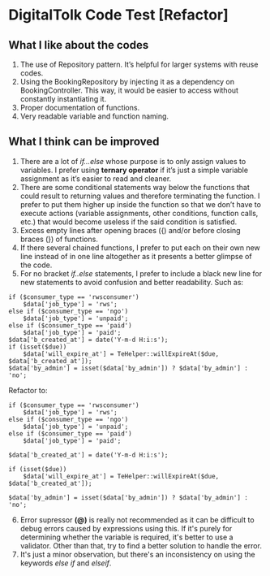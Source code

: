 # DigitalTolk Code Test [Refactor]

## What I like about the codes
1. The use of Repository pattern. It’s helpful for larger systems with reuse codes.
2. Using the BookingRepository by injecting it as a dependency on BookingController. This way, it would be easier to access without constantly instantiating it.
3. Proper documentation of functions.
4. Very readable variable and function naming.


## What I think can be improved
1. There are a lot of _if…else_ whose purpose is to only assign values to variables. I prefer using **ternary operator** if it’s just a simple variable assignment as it’s easier to read and cleaner.
2. There are some conditional statements way below the functions that could result to returning values and therefore terminating the function. I prefer to put them higher up inside the function so that we don’t have to execute actions (variable assignments, other conditions, function calls, etc.) that would become useless if the said condition is satisfied.
3. Excess empty lines after opening braces ({) and/or before closing braces (}) of functions.
4. If there several chained functions, I prefer to put each on their own new line instead of in one line altogether as it presents a better glimpse of the code.
5. For no bracket _if..else_ statements, I prefer to include a black new line for new statements to avoid confusion and better readability. Such as:

```
if ($consumer_type == 'rwsconsumer')
    $data['job_type'] = 'rws';
else if ($consumer_type == 'ngo')
    $data['job_type'] = 'unpaid';
else if ($consumer_type == 'paid')
    $data['job_type'] = 'paid';
$data['b_created_at'] = date('Y-m-d H:i:s');
if (isset($due))
    $data['will_expire_at'] = TeHelper::willExpireAt($due, $data['b_created_at']);
$data['by_admin'] = isset($data['by_admin']) ? $data['by_admin'] : 'no';
```

Refactor to:
```
if ($consumer_type == 'rwsconsumer')
    $data['job_type'] = 'rws';
else if ($consumer_type == 'ngo')
    $data['job_type'] = 'unpaid';
else if ($consumer_type == 'paid')
    $data['job_type'] = 'paid';

$data['b_created_at'] = date('Y-m-d H:i:s');

if (isset($due))
    $data['will_expire_at'] = TeHelper::willExpireAt($due, $data['b_created_at']);

$data['by_admin'] = isset($data['by_admin']) ? $data['by_admin'] : 'no';
```

6. Error supressor **(@)** is really not recommended as it can be difficult to debug errors caused by expressions using this. If it's purely for determining whether the variable is required, it's better to use a validator. Other than that, try to find a better solution to handle the error.
7. It's just a minor observation, but there's an inconsistency on using the keywords _else if_ and _elseif_.